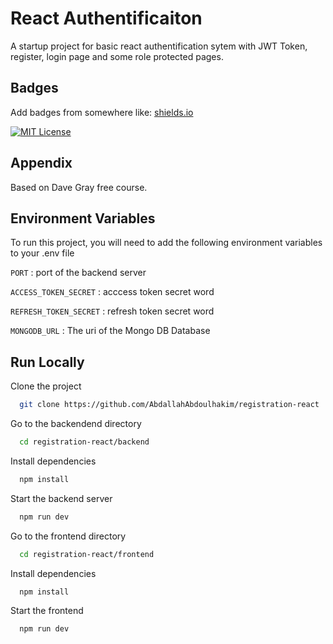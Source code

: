 
# React Authentificaiton

A startup project for basic react authentification sytem with JWT Token, register, login page and some role protected pages.


## Badges

Add badges from somewhere like: [shields.io](https://shields.io/)

[![MIT License](https://img.shields.io/badge/License-MIT-green.svg)](https://choosealicense.com/licenses/mit/)



## Appendix

Based on Dave Gray free course.


## Environment Variables

To run this project, you will need to add the following environment variables to your .env file

`PORT` : port of the backend server

`ACCESS_TOKEN_SECRET` : acccess token secret word

`REFRESH_TOKEN_SECRET` : refresh token secret word

`MONGODB_URL` : The uri of the Mongo DB Database


## Run Locally

Clone the project

```bash
  git clone https://github.com/AbdallahAbdoulhakim/registration-react
```

Go to the backendend directory

```bash
  cd registration-react/backend
```

Install dependencies

```bash
  npm install
```

Start the backend server

```bash
  npm run dev
```



Go to the frontend directory

```bash
  cd registration-react/frontend
```

Install dependencies

```bash
  npm install
```

Start the frontend

```bash
  npm run dev
```



